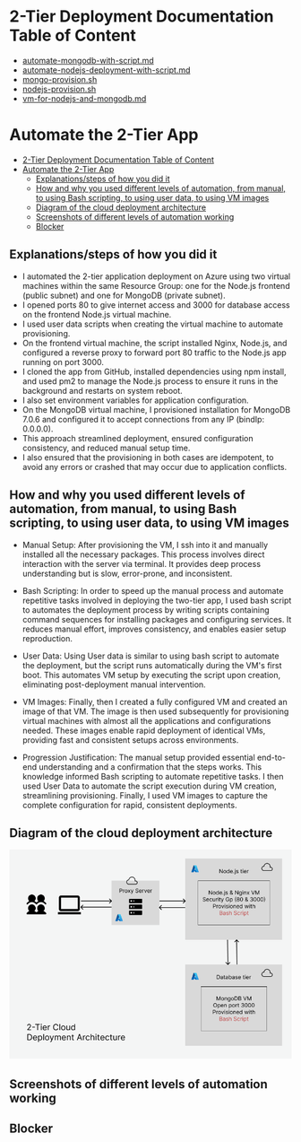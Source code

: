 # 2-Tier Deployment Documentation Table of Content

- [automate-mongodb-with-script.md](two-tier-automation/1.%20automate-mongodb-with-script.md)
- [automate-nodejs-deployment-with-script.md](two-tier-automation/2.%20automate-nodejs-deployment-with-script.md)
- [mongo-provision.sh](two-tier-automation/mongo-provision.sh)
- [nodejs-provision.sh](two-tier-automation/nodejs-provision.sh)
- [vm-for-nodejs-and-mongodb.md](two-tier-automation/vm-for-nodejs-and-mongodb.md)

# Automate the 2-Tier App

- [2-Tier Deployment Documentation Table of Content](#2-tier-deployment-documentation-table-of-content)
- [Automate the 2-Tier App](#automate-the-2-tier-app)
  - [Explanations/steps of how you did it](#explanationssteps-of-how-you-did-it)
  - [How and why you used different levels of automation, from manual, to using Bash scripting, to using user data, to using VM images](#how-and-why-you-used-different-levels-of-automation-from-manual-to-using-bash-scripting-to-using-user-data-to-using-vm-images)
  - [Diagram of the cloud deployment architecture](#diagram-of-the-cloud-deployment-architecture)
  - [Screenshots of different levels of automation working](#screenshots-of-different-levels-of-automation-working)
  - [Blocker](#blocker)

## Explanations/steps of how you did it

- I automated the 2-tier application deployment on Azure using two virtual machines within the same Resource Group: one for the Node.js frontend (public subnet) and one for MongoDB (private subnet).
- I opened ports 80 to give internet access and 3000 for database access on the frontend Node.js virtual machine.
- I used user data scripts when creating the virtual machine to automate provisioning.
- On the frontend virtual machine, the script installed Nginx, Node.js, and configured a reverse proxy to forward port 80 traffic to the Node.js app running on port 3000.
- I cloned the app from GitHub, installed dependencies using npm install, and used pm2 to manage the Node.js process to ensure it runs in the background and restarts on system reboot.
- I also set environment variables for application configuration.
- On the MongoDB virtual machine, I provisioned installation for MongoDB 7.0.6 and configured it to accept connections from any IP (bindIp: 0.0.0.0).
- This approach streamlined deployment, ensured configuration consistency, and reduced manual setup time.
- I also ensured that the provisioning in both cases are idempotent, to avoid any errors or crashed that may occur due to application conflicts.

## How and why you used different levels of automation, from manual, to using Bash scripting, to using user data, to using VM images

- Manual Setup: After provisioning the VM, I ssh into it and manually installed all the necessary packages. This process involves direct interaction with the server via terminal. It provides deep process understanding but is slow, error-prone, and inconsistent.

- Bash Scripting: In order to speed up the manual process and automate repetitive tasks involved in deploying the two-tier app, I used bash script to automates the deployment process by writing scripts containing command sequences for installing packages and configuring services. It reduces manual effort, improves consistency, and enables easier setup reproduction.

- User Data: Using User data is similar to using bash script to automate the deployment, but the script runs automatically during the VM's first boot. This automates VM setup by executing the script upon creation, eliminating post-deployment manual intervention.

- VM Images: Finally, then I created a fully configured VM and created an image of that VM. The image is then used subsequently for provisioning virtual machines with almost all the applications and configurations needed. These images enable rapid deployment of identical VMs, providing fast and consistent setups across environments.

- Progression Justification: The manual setup provided essential end-to-end understanding and a confirmation that the steps works. This knowledge informed Bash scripting to automate repetitive tasks. I then used User Data to automate the script execution during VM creation, streamlining provisioning. Finally, I used VM images to capture the complete configuration for rapid, consistent deployments.

## Diagram of the cloud deployment architecture

![cloud-deployment-architecture.png](cloud-deployment-architecture.png)

## Screenshots of different levels of automation working

## Blocker

